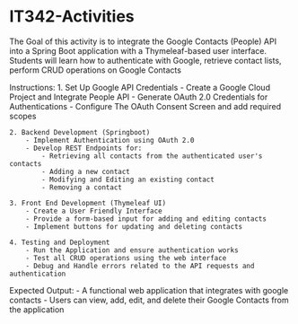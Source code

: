# IT342-Activities

The Goal of this activity is to integrate the Google Contacts (People) API into a Spring Boot application with a Thymeleaf-based user interface. Students will learn how to authenticate with Google, retrieve contact lists, perform CRUD operations on Google Contacts 

Instructions:
    1. Set Up Google API Credentials
        - Create a Google Cloud Project and Integrate People API
        - Generate OAuth 2.0 Credentials for Authentications
        - Configure The OAuth Consent Screen and add required scopes
    
    2. Backend Development (Springboot)
        - Implement Authentication using OAuth 2.0
        - Develop REST Endpoints for:
            - Retrieving all contacts from the authenticated user's contacts 
            - Adding a new contact 
            - Modifying and Editing an existing contact
            - Removing a contact
    
    3. Front End Development (Thymeleaf UI)
        - Create a User Friendly Interface
        - Provide a form-based input for adding and editing contacts
        - Implement buttons for updating and deleting contacts

    4. Testing and Deployment
        - Run the Application and ensure authentication works
        - Test all CRUD operations using the web interface
        - Debug and Handle errors related to the API requests and authentication


Expected Output:
    - A functional web application that integrates with google contacts
    - Users can view, add, edit, and delete their Google Contacts from the application


        